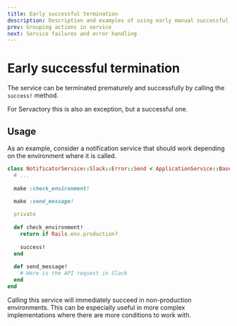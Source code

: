 ```yaml
---
title: Early successful termination
description: Description and examples of using early manual successful termination of the service
prev: Grouping actions in service
next: Service failures and error handling
---
```


# Early successful termination <Badge type="tip" text="Since 2.2.0" />

The service can be terminated prematurely and successfully by calling the `success!` method.

For Servactory this is also an exception, but a successful one.

## Usage

As an example, consider a notification service that should work depending on the environment where it is called.

```ruby
class NotificatorService::Slack::Error::Send < ApplicationService::Base
  # ...
  
  make :check_environment!

  make :send_message!
  
  private
  
  def check_environment!
    return if Rails.env.production?
    
    success!
  end
  
  def send_message!
    # Here is the API request in Slack
  end
end
```

Calling this service will immediately succeed in non-production environments.
This can be especially useful in more complex implementations where there are more conditions to work with.
